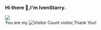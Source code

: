 ### Hi there 👋,I'm IvenStarry.
![](https://github-readme-stats.vercel.app/api?username=IvenStarry&show_icons=true&theme=transparent)  
You are my ![Visitor Count](https://profile-counter.glitch.me/IvenStarry/count.svg) visitor,Thank You!
